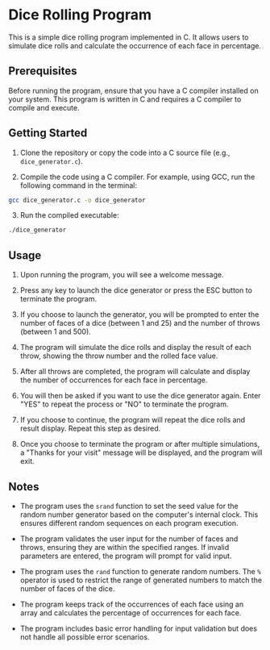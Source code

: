 # Dice Rolling Program

This is a simple dice rolling program implemented in C. It allows users to simulate dice rolls and calculate the occurrence of each face in percentage.

## Prerequisites

Before running the program, ensure that you have a C compiler installed on your system. This program is written in C and requires a C compiler to compile and execute.

## Getting Started

1. Clone the repository or copy the code into a C source file (e.g., `dice_generator.c`).

2. Compile the code using a C compiler. For example, using GCC, run the following command in the terminal:

```bash
gcc dice_generator.c -o dice_generator
```

3. Run the compiled executable:

```bash
./dice_generator
```

## Usage

1. Upon running the program, you will see a welcome message.

2. Press any key to launch the dice generator or press the ESC button to terminate the program.

3. If you choose to launch the generator, you will be prompted to enter the number of faces of a dice (between 1 and 25) and the number of throws (between 1 and 500).

4. The program will simulate the dice rolls and display the result of each throw, showing the throw number and the rolled face value.

5. After all throws are completed, the program will calculate and display the number of occurrences for each face in percentage.

6. You will then be asked if you want to use the dice generator again. Enter "YES" to repeat the process or "NO" to terminate the program.

7. If you choose to continue, the program will repeat the dice rolls and result display. Repeat this step as desired.

8. Once you choose to terminate the program or after multiple simulations, a "Thanks for your visit" message will be displayed, and the program will exit.

## Notes

- The program uses the `srand` function to set the seed value for the random number generator based on the computer's internal clock. This ensures different random sequences on each program execution.

- The program validates the user input for the number of faces and throws, ensuring they are within the specified ranges. If invalid parameters are entered, the program will prompt for valid input.

- The program uses the `rand` function to generate random numbers. The `%` operator is used to restrict the range of generated numbers to match the number of faces of the dice.

- The program keeps track of the occurrences of each face using an array and calculates the percentage of occurrences for each face.

- The program includes basic error handling for input validation but does not handle all possible error scenarios.
